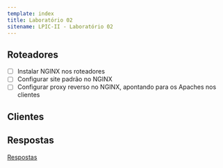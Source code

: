 ```yaml
---
template: index
title: Laboratório 02
sitename: LPIC-II - Laboratório 02
---
```


## Roteadores

* [ ] Instalar NGINX nos roteadores
* [ ] Configurar site padrão no NGINX
* [ ] Configurar proxy reverso no NGINX, apontando para os Apaches nos clientes

## Clientes

## Respostas

[Respostas](respostas04.md)
